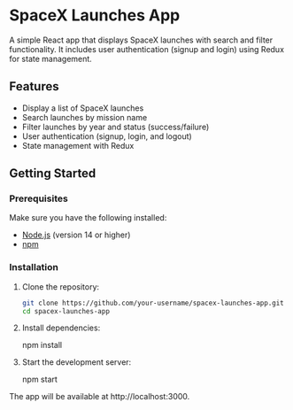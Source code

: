 # SpaceX Launches App

A simple React app that displays SpaceX launches with search and filter functionality. It includes user authentication (signup and login) using Redux for state management.

## Features

- Display a list of SpaceX launches
- Search launches by mission name
- Filter launches by year and status (success/failure)
- User authentication (signup, login, and logout)
- State management with Redux

## Getting Started

### Prerequisites

Make sure you have the following installed:

- [Node.js](https://nodejs.org/) (version 14 or higher)
- [npm](https://www.npmjs.com/)

### Installation

1. Clone the repository:

   ```bash
   git clone https://github.com/your-username/spacex-launches-app.git
   cd spacex-launches-app

2. Install dependencies:

   npm install

3. Start the development server:

   npm start

The app will be available at http://localhost:3000.
